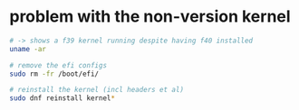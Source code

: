 # problem with the non-version kernel

```sh
# -> shows a f39 kernel running despite having f40 installed
uname -ar

# remove the efi configs
sudo rm -fr /boot/efi/

# reinstall the kernel (incl headers et al)
sudo dnf reinstall kernel*
```
